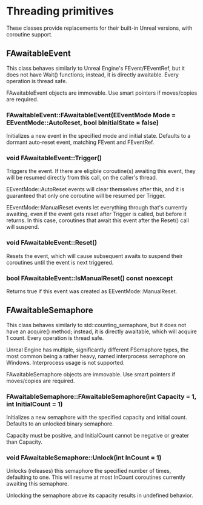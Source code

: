# Threading primitives

These classes provide replacements for their built-in Unreal versions, with
coroutine support.

## FAwaitableEvent

This class behaves similarly to Unreal Engine's FEvent/FEventRef, but it does
not have Wait() functions; instead, it is directly awaitable.
Every operation is thread safe.

FAwaitableEvent objects are immovable.
Use smart pointers if moves/copies are required.

### FAwaitableEvent::FAwaitableEvent(EEventMode Mode = EEventMode::AutoReset, bool bInitialState = false)

Initializes a new event in the specified mode and initial state.
Defaults to a dormant auto-reset event, matching FEvent and FEventRef.

### void FAwaitableEvent::Trigger()

Triggers the event.
If there are eligible coroutine(s) awaiting this event, they will be resumed
directly from this call, on the caller's thread.

EEventMode::AutoReset events will clear themselves after this, and it is
guaranteed that only one coroutine will be resumed per Trigger.

EEventMode::ManualReset events let everything through that's currently awaiting,
even if the event gets reset after Trigger is called, but before it returns.
In this case, coroutines that await this event after the Reset() call will
suspend.

### void FAwaitableEvent::Reset()

Resets the event, which will cause subsequent awaits to suspend their coroutines
until the event is next triggered.

### bool FAwaitableEvent::IsManualReset() const noexcept

Returns true if this event was created as EEventMode::ManualReset.

## FAwaitableSemaphore

This class behaves similarly to std::counting_semaphore, but it does not have an
acquire() method; instead, it is directly awaitable, which will acquire 1 count.
Every operation is thread safe.

Unreal Engine has multiple, significantly different FSemaphore types, the most
common being a rather heavy, named interprocess semaphore on Windows.
Interprocess usage is not supported.

FAwaitableSemaphore objects are immovable.
Use smart pointers if moves/copies are required.

### FAwaitableSemaphore::FAwaitableSemaphore(int Capacity = 1, int InitialCount = 1)

Initializes a new semaphore with the specified capacity and initial count.
Defaults to an unlocked binary semaphore.

Capacity must be positive, and InitialCount cannot be negative or greater than
Capacity.

### void FAwaitableSemaphore::Unlock(int InCount = 1)

Unlocks (releases) this semaphore the specified number of times, defaulting to
one.
This will resume at most InCount coroutines currently awaiting this semaphore.

Unlocking the semaphore above its capacity results in undefined behavior.
